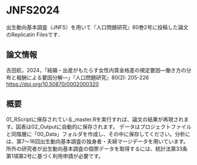 # JNFS2024
出生動向基本調査（JNFS）を用いて『人口問題研究』80巻2号に投稿した論文のReplicatin Filesです．

## 論文情報
吉田航，2024，「結婚・出産がもたらす女性内賃金格差の規定要因―働き方の分布と報酬による要因分解―」『人口問題研究』80(2): 205-226
https://doi.org/10.50870/0002000320

## 概要
01_RScriptに保存されている_master.Rを実行すれば、論文の結果が再現されます。図表は02_Outputに自動的に保存されます。
データはプロジェクトファイルと同階層に「00_Data」フォルダを作成し、その中に保存してください。分析には、第7〜16回出生動向基本調査の独身者・夫婦マージデータを用いています。
所外の研究者が出生動向基本調査の個票データを取得するには、統計法第33条第1項第2号に基づく利用申請が必要です。